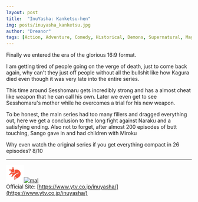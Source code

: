 ```yaml
---
layout: post
title:  "InuYasha: Kanketsu-hen"
img: posts/inuyasha_kanketsu.jpg 
author: "Dreanor"
tags: [Action, Adventure, Comedy, Historical, Demons, Supernatural, Magic, Romance, Fantasy, Shounen, InuYasha]
---
```


Finally we entered the era of the glorious 16:9 format. 

I am getting tired of people going on the verge of death, just to come back again, why can't they just off people without all the bullshit like how Kagura died even though it was very late into the entire series.

This time around Sesshomaru gets incredibly strong and has a almost cheat like weapon that he can call his own. Later we even get to see Sesshomaru's mother while he overcomes a trial for his new weapon. 

To be honest, the main series had too many fillers and dragged everything out, here we get a conclusion to the long fight against Naraku and a satisfying ending. Also not to forget, after almost 200 episodes of butt touching, Sango gave in and had children with Miroku
   
Why even watch the original series if you get everything compact in 26 episodes? 8/10

---

[![kitsu](..\assets\img\kitsu.png)](https://kitsu.io/anime/inuyasha-kanketsu-hen)[![mal](..\assets\img\mal.ico)](https://myanimelist.net/anime/6811/InuYasha_TV__Kanketsu-hen)  
Official Site: [https://www.ytv.co.jp/inuyasha/](https://www.ytv.co.jp/inuyasha/)  